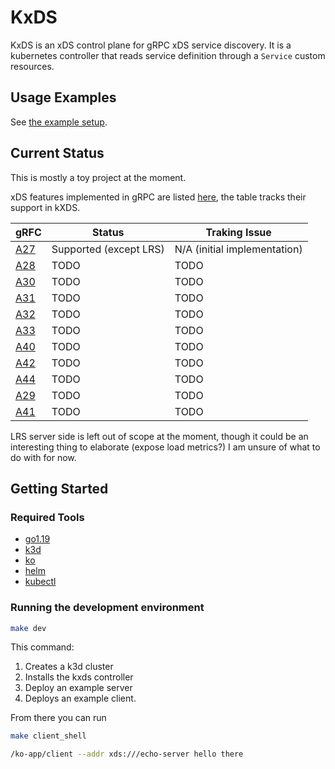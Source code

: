 # KxDS

KxDS is an xDS control plane for gRPC xDS service discovery. It is a kubernetes controller that reads service definition through a `Service` custom resources.

## Usage Examples

See [the example setup](./example/k8s/echo-server/1-grpc-service.yaml).

## Current Status

This is mostly a toy project at the moment.

xDS features implemented in gRPC are listed [here](https://grpc.github.io/grpc/cpp/md_doc_grpc_xds_features.html), the table tracks their support in kXDS.

| gRFC  | Status | Traking Issue  |
| ------------- | ------------- | ------------- |
| [A27](https://github.com/grpc/proposal/blob/master/A27-xds-global-load-balancing.md) | Supported (except LRS) | N/A (initial implementation) |
| [A28](https://github.com/grpc/proposal/blob/master/A28-xds-traffic-splitting-and-routing.md)  | TODO | TODO |
| [A30](https://github.com/grpc/proposal/blob/master/A30-xds-v3.md)  | TODO  | TODO |
| [A31](https://github.com/grpc/proposal/blob/master/A31-xds-timeout-support-and-config-selector.md)  | TODO | TODO |
| [A32](https://github.com/grpc/proposal/blob/master/A32-xds-circuit-breaking.md)  | TODO | TODO |
| [A33](https://github.com/grpc/proposal/blob/master/A33-Fault-Injection.md)  | TODO | TODO |
| [A40](https://github.com/grpc/proposal/blob/master/A40-csds-support.md)  | TODO | TODO |
| [A42](https://github.com/grpc/proposal/blob/master/A42-xds-ring-hash-lb-policy.md) | TODO | TODO |
| [A44](https://github.com/grpc/proposal/blob/master/A44-xds-retry.md)  | TODO | TODO |
| [A29](https://github.com/grpc/proposal/blob/master/A29-xds-tls-security.md)  | TODO | TODO |
| [A41](https://github.com/grpc/proposal/blob/master/A41-xds-rbac.md)  | TODO | TODO |

LRS server side is left out of scope at the moment, though it could be an interesting thing to elaborate (expose load metrics?) I am unsure of what to do with for now.

## Getting Started

### Required Tools

- [go1.19](https://go.dev/learn/)
- [k3d](https://github.com/k3d-io/k3d)
- [ko](https://github.com/google/ko)
- [helm](https://helm.sh/)
- [kubectl](https://kubernetes.io/docs/tasks/tools/#kubectl)

### Running the development environment

```bash
make dev
```

This command:

1. Creates a k3d cluster
2. Installs the kxds controller
3. Deploy an example server
4. Deploys an example client.

From there you can run

```bash
make client_shell

/ko-app/client --addr xds:///echo-server hello there
```
